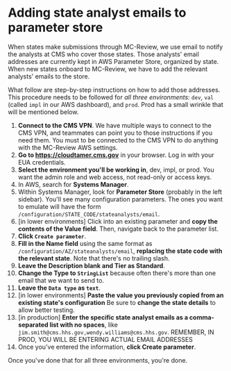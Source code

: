 # Adding state analyst emails to parameter store

When states make submissions through MC-Review, we use email to notify the analysts at CMS who cover those states. Those analysts' email addresses are currently kept in AWS Parameter Store, organized by state. When new states onboard to MC-Review, we have to add the relevant analysts' emails to the store.

What follow are step-by-step instructions on how to add those addresses. This procedure needs to be followed for _all three environments_: `dev`, `val` (called `impl` in our AWS dashboard), and `prod`. Prod has a small wrinkle that will be mentioned below.

1. **Connect to the CMS VPN**. We have multiple ways to connect to the CMS VPN, and teammates can point you to those instructions if you need them. You must to be connected to the CMS VPN to do anything with the MC-Review AWS settings.
1. **Go to https://cloudtamer.cms.gov** in your browser. Log in with your EUA credentials.
1. **Select the environment you'll be working in**, dev, impl, or prod. You want the admin role and web access, not read-only or access keys.
1. In AWS, search for **Systems Manager**.
1. Within Systems Manager, look for **Parameter Store** (probably in the left sidebar). You'll see many configuration parameters. The ones you want to emulate will have the form `/configuration/STATE_CODE/stateanalysts/email`.
1. [in lower environments] Click into an existing parameter and **copy the contents of the Value field**.  Then, navigate back to the parameter list.
1.  **Click `Create parameter`**.
1. **Fill in the Name field** using the same format as `/configuration/AZ/stateanalysts/email`, **replacing the state code with the relevant state**. Note that there's no trailing slash.
1. **Leave the Description blank and Tier as Standard**.
1. **Change the Type to `StringList`** because often there's more than one email that we want to send to.
1. **Leave the `Data type` as `text`**.
1. [in lower environments] **Paste the value you previously copied from an existing state's configuration** Be sure to **change the state details** to allow better testing.
2. [in production] **Enter the specific state analyst emails as a comma-separated list with no spaces**, like `jim.smith@cms.hhs.gov,wendy.williams@cms.hhs.gov`.  REMEMBER, IN PROD, YOU WILL BE ENTERING ACTUAL EMAIL ADDRESSES
1. Once you've entered the information, **click Create parameter**.

Once you've done that for all three environments, you're done.
